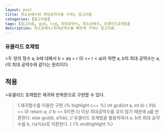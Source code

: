 ```yaml
---
layout: post
title: 최소공배수와 최대공약수을 구하는 알고리즘
categories: [알고리즘]
tags: [알고리즘, gcd, lcd, 최대공약수, 최소공배수, 유클리드호제법]
description: 최소공배수/최대공약수를 빠르게 구하는 알고리즘.
---
```


<h3>유클리드 호제법</h3>
>두 양의 정수 a, b에 대해서 b = aq + r (0 <= r < a)라 하면 a, b의 최대 공약수는 a, r의 최대 공약수와 같다는 원리이다.

<h2>적용</h2>
>유클리드 호제법은 재귀와 반복문으로 구현할 수 있다.

>1.재귀함수를 이용한 구현
>{% highlight c++ %}
int gcd(int a, int b) {
    if(b == 0) return a;  // b == 0이면 더 이상 최대공약수를 갖지 않기 때문에 a를 반환한다.
    else gcd(b, a%b);  // 유클리드 호제법을 활용하여서 a, b의 최대 공약수를 b, r(a%b)로 치환한다.
}
{% endhighlight %}
